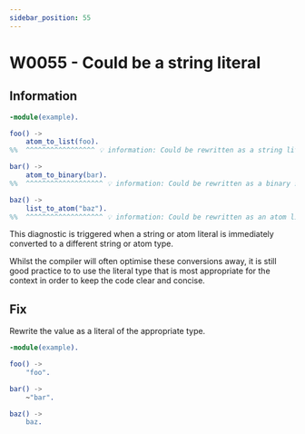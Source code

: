 ```yaml
---
sidebar_position: 55
---
```


# W0055 - Could be a string literal

## Information

```erlang
-module(example).

foo() ->
    atom_to_list(foo).
%%  ^^^^^^^^^^^^^^^^^ 💡 information: Could be rewritten as a string literal.

bar() ->
    atom_to_binary(bar).
%%  ^^^^^^^^^^^^^^^^^^^ 💡 information: Could be rewritten as a binary string literal.

baz() ->
    list_to_atom("baz").
%%  ^^^^^^^^^^^^^^^^^^^ 💡 information: Could be rewritten as an atom literal.
```

This diagnostic is triggered when a string or atom literal is immediately converted to a
different string or atom type.

Whilst the compiler will often optimise these conversions away, it is still good practice to
to use the literal type that is most appropriate for the context in order to keep the code
clear and concise.

## Fix

Rewrite the value as a literal of the appropriate type.

```erlang
-module(example).

foo() ->
    "foo".

bar() ->
    ~"bar".

baz() ->
    baz.
```
